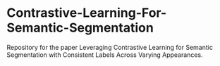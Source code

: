 # Contrastive-Learning-For-Semantic-Segmentation
Repository for the paper Leveraging Contrastive Learning for Semantic Segmentation with Consistent Labels Across Varying Appearances.
